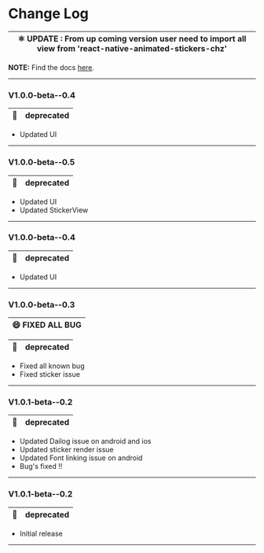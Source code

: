 # Change Log



|⚛ **UPDATE** : From up coming  version user need to import all view from 'react-native-animated-stickers-chz'|
| --- |



**NOTE:**
Find the docs [here](http://example.com/).

</div>

------
### V1.0.0-beta--0.4 

| :memo:        | deprecated              |
|---------------|:------------------------|

- Updated UI

----------------------------------------------------------------
### V1.0.0-beta--0.5

| :memo:        | deprecated              |
|---------------|:------------------------|

- Updated UI
- Updated StickerView


----------------------------------------------------------------
### V1.0.0-beta--0.4

| :memo:        | deprecated              |
|---------------|:------------------------|

- Updated UI
----------------------------------------------------------------
### V1.0.0-beta--0.3

| 😄 **FIXED ALL BUG** |
| --- |

| :memo:        | deprecated              |
|---------------|:------------------------|

- Fixed all known bug
- Fixed sticker issue

----------------------------------------------------------------
### V1.0.1-beta--0.2

| :memo:        | deprecated              |
|---------------|:------------------------|

- Updated Dailog issue on android and ios
- Updated sticker render issue
- Updated Font linking issue on android 
- Bug's fixed !!

----------------------------------------------------------------

### V1.0.1-beta--0.2

| :memo:        | deprecated              |
|---------------|:------------------------|

- Initial release


----------------------------------------------------------------
